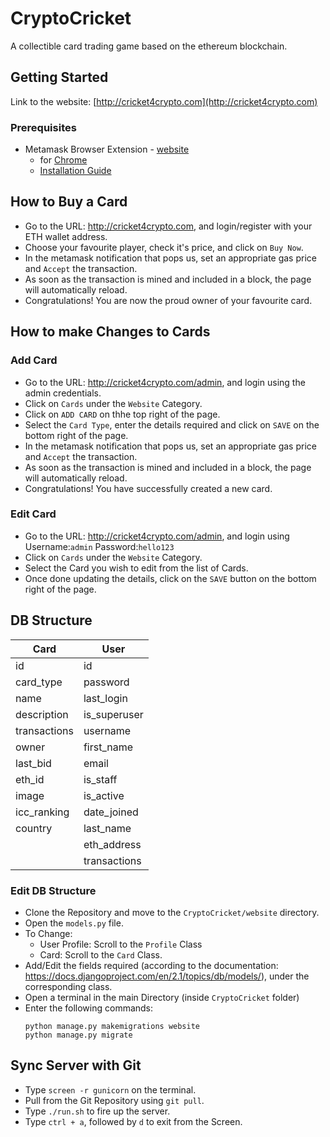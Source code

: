 # CryptoCricket

A collectible card trading game based on the ethereum blockchain.

## Getting Started

Link to the website: [http://cricket4crypto.com](http://cricket4crypto.com)

### Prerequisites

- Metamask Browser Extension \- [website](https://metamask.io/)
  - for [Chrome](https://chrome.google.com/webstore/detail/metamask/nkbihfbeogaeaoehlefnkodbefgpgknn?hl=en)
  - [Installation Guide](https://medium.com/@mail.bahurudeen/setup-a-metamask-ethereum-wallet-and-use-it-to-send-and-receive-ether-4f3b99360e4f)

## How to Buy a Card
* Go to the URL: http://cricket4crypto.com, and login/register with your ETH wallet address.
* Choose your favourite player, check it's price, and click on `Buy Now`.
* In the metamask notification that pops us, set an appropriate gas price and `Accept` the transaction.
* As soon as the transaction is mined and included in a block, the page will automatically reload.
* Congratulations! You are now the proud owner of your favourite card.
  
## How to make Changes to Cards

### Add Card
* Go to the URL: http://cricket4crypto.com/admin, and login using the admin credentials.
* Click on `Cards` under the `Website` Category.
* Click on `ADD CARD` on thhe top right of the page.
* Select the `Card Type`, enter the details required and click on `SAVE` on the bottom right of the page.
* In the metamask notification that pops us, set an appropriate gas price and `Accept` the transaction.
* As soon as the transaction is mined and included in a block, the page will automatically reload.
* Congratulations! You have successfully created a new card.


### Edit Card
* Go to the URL: http://cricket4crypto.com/admin, and login using Username:`admin` Password:`hello123`
* Click on `Cards` under the `Website` Category.
* Select the Card you wish to edit from the list of Cards.
* Once done updating the details, click on the `SAVE` button on the bottom right of the page.

## DB Structure

|  Card 	| User  	|
|---	|---	|
|  id	|  id 	|
|  card_type 	|  password 	|
|   name	|  last_login 	|
|   description	|  is_superuser 	|
|   transactions	|  username 	|
|   owner	|  first_name 	|
|   last_bid	|  email 	|
|   eth_id	|  is_staff 	|
|   image	|   is_active	|
|   icc_ranking	|   date_joined	|
|   country	|   last_name	|
|   	|  eth_address 	|
|   	|  transactions 	|

### Edit DB Structure

* Clone the Repository and move to the `CryptoCricket/website` directory.
* Open the `models.py` file.
* To Change:
  * User Profile: Scroll to the `Profile` Class
  * Card: Scroll to the `Card` Class.
* Add/Edit the fields required (according to the documentation: https://docs.djangoproject.com/en/2.1/topics/db/models/), under the corresponding class.
* Open a terminal in the main Directory (inside `CryptoCricket` folder)
* Enter the following commands:
  ```
  python manage.py makemigrations website
  python manage.py migrate
  ```
  
## Sync Server with Git

* Type `screen -r gunicorn` on the terminal.
* Pull from the Git Repository using `git pull`.
* Type `./run.sh` to fire up the server.
* Type `ctrl + a`, followed by `d` to exit from the Screen.
